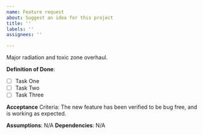 ```yaml
---
name: Feature request
about: Suggest an idea for this project
title: ''
labels: ''
assignees: ''

---
```


Major radiation and toxic zone overhaul.

**Definition of Done**:

- [ ] Task One
- [ ] Task Two
- [ ] Task Three

**Acceptance** Criteria:
The new feature has been verified to be bug free, and is working as expected.

**Assumptions**: N/A
**Dependencies**: N/A
